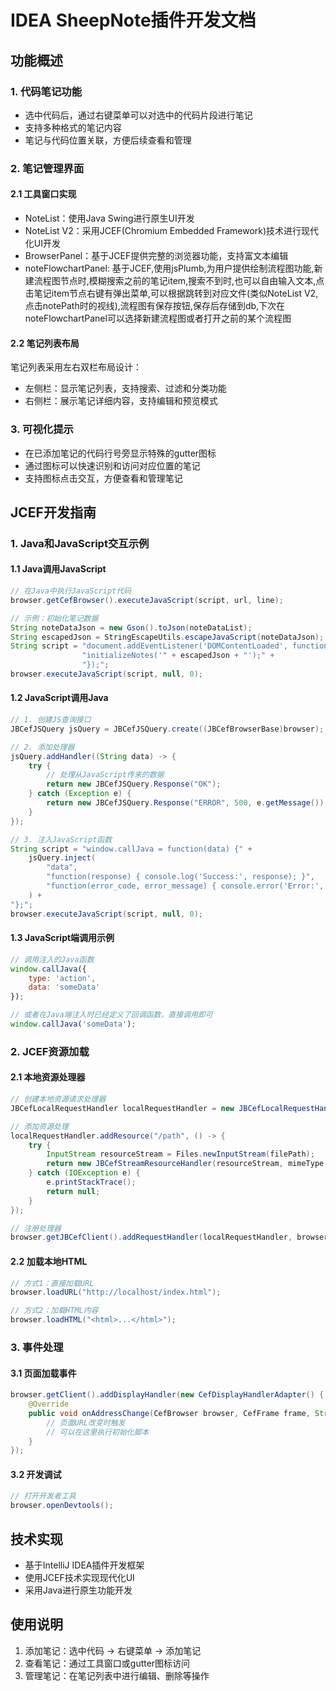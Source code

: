 # IDEA SheepNote插件开发文档

## 功能概述

### 1. 代码笔记功能
- 选中代码后，通过右键菜单可以对选中的代码片段进行笔记
- 支持多种格式的笔记内容
- 笔记与代码位置关联，方便后续查看和管理

### 2. 笔记管理界面
#### 2.1 工具窗口实现
- NoteList：使用Java Swing进行原生UI开发
- NoteList V2：采用JCEF(Chromium Embedded Framework)技术进行现代化UI开发
- BrowserPanel：基于JCEF提供完整的浏览器功能，支持富文本编辑
- noteFlowchartPanel: 基于JCEF,使用jsPlumb,为用户提供绘制流程图功能,新建流程图节点时,模糊搜索之前的笔记item,搜索不到时,也可以自由输入文本,点击笔记item节点右键有弹出菜单,可以根据跳转到对应文件(类似NoteList V2,点击notePath时的视线),流程图有保存按钮,保存后存储到db,下次在noteFlowchartPanel可以选择新建流程图或者打开之前的某个流程图

#### 2.2 笔记列表布局
笔记列表采用左右双栏布局设计：
- 左侧栏：显示笔记列表，支持搜索、过滤和分类功能
- 右侧栏：展示笔记详细内容，支持编辑和预览模式

### 3. 可视化提示
- 在已添加笔记的代码行号旁显示特殊的gutter图标
- 通过图标可以快速识别和访问对应位置的笔记
- 支持图标点击交互，方便查看和管理笔记

## JCEF开发指南

### 1. Java和JavaScript交互示例

#### 1.1 Java调用JavaScript
```java
// 在Java中执行JavaScript代码
browser.getCefBrowser().executeJavaScript(script, url, line);

// 示例：初始化笔记数据
String noteDataJson = new Gson().toJson(noteDataList);
String escapedJson = StringEscapeUtils.escapeJavaScript(noteDataJson);
String script = "document.addEventListener('DOMContentLoaded', function () {\n" +
                "initializeNotes('" + escapedJson + "');" +
                "});";
browser.executeJavaScript(script, null, 0);
```

#### 1.2 JavaScript调用Java
```java
// 1. 创建JS查询接口
JBCefJSQuery jsQuery = JBCefJSQuery.create((JBCefBrowserBase)browser);

// 2. 添加处理器
jsQuery.addHandler((String data) -> {
    try {
        // 处理从JavaScript传来的数据
        return new JBCefJSQuery.Response("OK");
    } catch (Exception e) {
        return new JBCefJSQuery.Response("ERROR", 500, e.getMessage());
    }
});

// 3. 注入JavaScript函数
String script = "window.callJava = function(data) {" +
    jsQuery.inject(
        "data",
        "function(response) { console.log('Success:', response); }",
        "function(error_code, error_message) { console.error('Error:', error_code, error_message); }"
    ) +
"};";
browser.executeJavaScript(script, null, 0);
```

#### 1.3 JavaScript端调用示例
```javascript
// 调用注入的Java函数
window.callJava({
    type: 'action',
    data: 'someData'
});

// 或者在Java端注入时已经定义了回调函数，直接调用即可
window.callJava('someData');
```

### 2. JCEF资源加载

#### 2.1 本地资源处理器
```java
// 创建本地资源请求处理器
JBCefLocalRequestHandler localRequestHandler = new JBCefLocalRequestHandler("http", "localhost");

// 添加资源处理
localRequestHandler.addResource("/path", () -> {
    try {
        InputStream resourceStream = Files.newInputStream(filePath);
        return new JBCefStreamResourceHandler(resourceStream, mimeType, this);
    } catch (IOException e) {
        e.printStackTrace();
        return null;
    }
});

// 注册处理器
browser.getJBCefClient().addRequestHandler(localRequestHandler, browser.getCefBrowser());
```

#### 2.2 加载本地HTML
```java
// 方式1：直接加载URL
browser.loadURL("http://localhost/index.html");

// 方式2：加载HTML内容
browser.loadHTML("<html>...</html>");
```

### 3. 事件处理

#### 3.1 页面加载事件
```java
browser.getClient().addDisplayHandler(new CefDisplayHandlerAdapter() {
    @Override
    public void onAddressChange(CefBrowser browser, CefFrame frame, String url) {
        // 页面URL改变时触发
        // 可以在这里执行初始化脚本
    }
});
```

#### 3.2 开发调试
```java
// 打开开发者工具
browser.openDevtools();
```

## 技术实现
- 基于IntelliJ IDEA插件开发框架
- 使用JCEF技术实现现代化UI
- 采用Java进行原生功能开发

## 使用说明
1. 添加笔记：选中代码 -> 右键菜单 -> 添加笔记
2. 查看笔记：通过工具窗口或gutter图标访问
3. 管理笔记：在笔记列表中进行编辑、删除等操作
